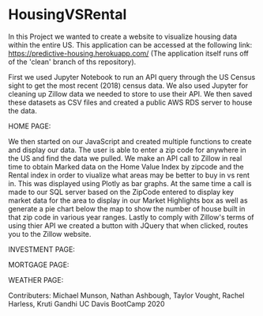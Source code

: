 # HousingVSRental
In this Project we wanted to create a website to visualize housing data within the entire US. This application can be accessed at the following link: https://predictive-housing.herokuapp.com/ (The application itself runs off of the 'clean' branch of ths repository).

First we used Jupyter Notebook to run an API query through the US Census sight to get the most recent (2018) census data. We also used Jupyter for cleaning up Zillow data we needed to store to use their API. We then saved these datasets as CSV files and created a public AWS RDS server to house the data. 

HOME PAGE:

We then started on our JavaScript and created multiple functions to create and display our data.
The user is able to enter a zip code for anywhere in the US and find the data we pulled.
We make an API call to Zillow in real time to obtain Marked data on the Home Value Index by zipcode and the Rental index in order to viualize what areas may be better to buy in vs rent in. This was displayed using Plotly as bar graphs. 
At the same time a call is made to our SQL server based on the ZipCode entered to display key market data for the area to display in our Market Highlights box as well as generate a pie chart below the map to show the number of house built in that zip code in various year ranges. 
Lastly to comply with Zillow's terms of using thier API we created a button with JQuery that when clicked, routes you to the Zillow website. 

INVESTMENT PAGE:

MORTGAGE PAGE:

WEATHER PAGE:


Contributers: Michael Munson, Nathan Ashbough, Taylor Vought, Rachel Harless, Kruti Gandhi
UC Davis BootCamp 2020
